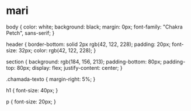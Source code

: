# mari
body {
  color: white;
  background: black;
  margin: 0px;
  font-family: "Chakra Petch", sans-serif;
}

header {
  border-bottom: solid 2px rgb(42, 122, 228);
  padding: 20px;
  font-size: 32px;
  color: rgb(42, 122, 228);
}

section {
  background: rgb(184, 156, 213);
  padding-bottom: 80px;
  padding-top: 80px;
  display: flex;
  justify-content: center;
}

.chamada-texto {
  margin-right: 5%;
}

h1 {
  font-size: 40px;
}

p {
  font-size: 20px;
}